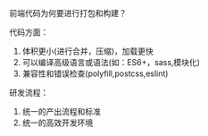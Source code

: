 前端代码为何要进行打包和构建？

代码方面：

1. 体积更小(进行合并，压缩)，加载更快
2. 可以编译高级语言或语法(如：ES6+，sass,模块化)
3. 兼容性和错误检查(polyfill,postcss,eslint)

研发流程：

1. 统一的产出流程和标准
2. 统一的高效开发环境
